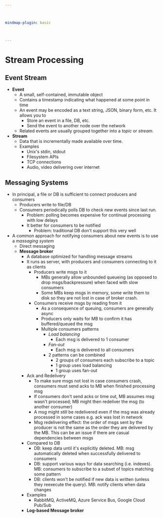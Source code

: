 ```yaml
---

  

mindmap-plugin: basic

  

---
```


# Stream Processing

## **Event Stream**
- **Event**
	- A small, self-contained, immutable object
	- Contains a timestamp indicating what happened at some point in time
	- An event may be encoded as a text string, JSON, binary form, etc. It allows you to
		- Store an event in a file, DB, etc.
		- Send the event to another node over the network
	- Related events are usually grouped together into a *topic* or *stream*.
- **Stream**
	- Data that is incrementally made available over time.
	- Examples
		- Unix's stdin, stdout
		- Filesystem APIs
		- TCP connections
		- Audio, video delivering over internet

## Messaging Systems
- In principal, a file or DB is sufficient to connect producers and consumers
	- Producers write to file/DB
	- Consumers periodically polls DB to check new events since last run.
		- Problem: polling becomes expensive for continual processing with low delays
		- It better for consumers to be notified
			- Problem: traditional DB don't support this very well
- A common approach for notifying consumers about new events is to use a *massaging system*
	- Direct messaging
	- **Message broker**
		- A database optimized for handling message streams
		- It runs as server, with producers and consumers connecting to it as clients
			- Producers write msgs to it
				- MBs generally allow unbounded queueing (as opposed to drop msgs/backpressure) when faced with slow consumers
				- Some MBs keep msgs in memory, some write them to disk so they are not lost in case of broker crash.
			- Consumers receive msgs by reading from it
				- As a consequence of queuing, consumers are generally async
				- Producers only waits for MB to confirm it has buffered/queued the msg
				- Multiple consumers patterns
					- *Load balancing*
						- Each msg is delivered to 1 consumer
					- *Fan-out*
						- Each msg is delivered to all consumers
					- 2 patterns can be combined
						- 2 groups of consumers each subscribe to a topic
						- 1 group uses load balancing
						- 1 group uses fan-out
		- Ack and Redelivery
			- To make sure msgs not lost in case consumers crash, consumers must send acks to MB when finished processing msg
			- If consumers don't send acks or time out, MB assumes msg wasn't processed; MB might then redeliver the msg (to another consumer)
			- A msg might still be redelivered even if the msg was already processed in some cases e.g. ack was lost in network
			- Msg redelivering effect: the order of msgs sent by the producer is not the same as the order they are delivered by the MB. This can be an issue if there are casual dependencies between msgs
		- Compared to DB
			- DB: keep data until it's explicitly deleted. MB: msg automatically deleted when successfully delivered to consumers
			- DB: support various ways for data searching (i.e. indexes). MB: consumers to subscribe to a subset of topics matching some pattern
			- DB: clients won't be notified if new data is written (unless they reexecute the query). MB: notify clients when data changes
		- Examples
			- RabbitMQ, ActiveMQ, Azure Service Bus, Google Cloud Pub/Sub
		- **Log-based Message broker**
